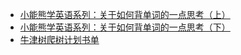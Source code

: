 - [小能熊学英语系列：关于如何背单词的一点思考（上）](https://mp.weixin.qq.com/s?__biz=MzI4MzE2MDA0MA==&mid=2247483904&idx=1&sn=0a839e60488f0febc0e2e74e60106eb1&scene=21#wechat_redirect)
- [小能熊学英语系列：关于如何背单词的一点思考（下）](https://mp.weixin.qq.com/s?__biz=MzI4MzE2MDA0MA==&mid=2247483911&idx=1&sn=bffdd85db25ac73d31c3b9b16427e5c2&scene=21#wechat_redirect)
- [牛津树爬树计划书单](https://mp.weixin.qq.com/s/d0nUcwLDDwvnc52B19_6jA)